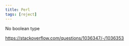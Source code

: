 ```yaml
---
title: Perl
tags: [reject]
---
```


No boolean type

<https://stackoverflow.com/questions/1036347/-/1036353>
